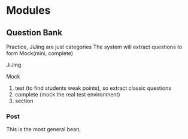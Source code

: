# Modules

## Question Bank
Practice, JiJing are just categories
The system will extract questions to form Mock(mini, complete)


JiJing

Mock
1) test (to find students weak points), so extract classic questions
2) complete (mock the real test environment)
3) section 


### Post
This is the most general bean, 